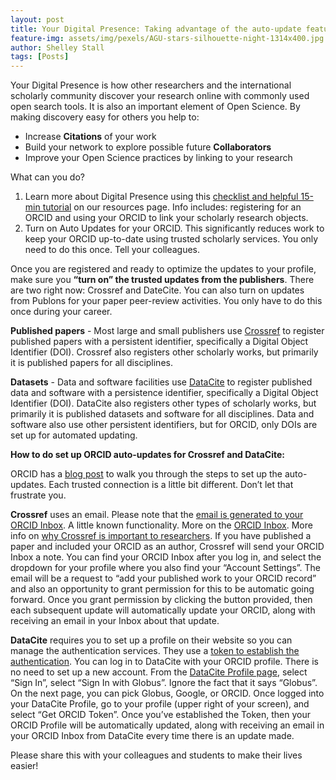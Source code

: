 ```yaml
---
layout: post
title: Your Digital Presence: Taking advantage of the auto-update feature for your ORCID 
feature-img: assets/img/pexels/AGU-stars-silhouette-night-1314x400.jpg
author: Shelley Stall
tags: [Posts]
---
```



Your Digital Presence is how other researchers and the international scholarly community discover your research online with commonly used open search tools. It is also an important element of Open Science. By making discovery easy for others you help to:

- Increase **Citations** of your work  
- Build your network to explore possible future **Collaborators**  
- Improve your Open Science practices by linking to your research  

What can you do?

1. Learn more about Digital Presence using this [checklist and helpful 15-min tutorial](https://data.agu.org/resources/digital-presence) on our resources page.  Info includes: registering for an ORCID and using your ORCID to link your scholarly research objects.  
2. Turn on Auto Updates for your ORCID. This significantly reduces work to keep your ORCID up-to-date using trusted scholarly services. You only need to do this once. Tell your colleagues. 

Once you are registered and ready to optimize the updates to your profile, make sure you **“turn on” the trusted updates from the publishers**.  There are two right now: Crossref and DateCite. You can also turn on updates from Publons for your paper peer-review activities.  You only have to do this once during your career. 

**Published papers** - Most large and small publishers use [Crossref](https://www.crossref.org) to register published papers with a persistent identifier, specifically a Digital Object Identifier (DOI). Crossref also registers other scholarly works, but primarily it is published papers for all disciplines. 

**Datasets** - Data and software facilities use [DataCite](https://datacite.org) to register published data and software with a persistence identifier, specifically a Digital Object Identifier (DOI). DataCite also registers other types of scholarly works, but primarily it is published datasets and software for all disciplines. Data and software also use other persistent identifiers, but for ORCID, only DOIs are set up for automated updating. 

**How to do set up ORCID auto-updates for Crossref and DataCite:**  

ORCID has a [blog post](https://support.orcid.org/hc/en-us/articles/360006896394-Auto-updates-time-saving-and-trust-building) to walk you through the steps to set up the auto-updates. Each trusted connection is a little bit different. Don’t let that frustrate you.  

**Crossref** uses an email. Please note that the [email is generated to your ORCID Inbox](https://support.orcid.org/hc/en-us/articles/360006971293-Auto-updates-in-third-party-systems-Crossref). A little known functionality. More on the [ORCID Inbox](https://support.orcid.org/hc/en-us/articles/360006972953). More info on [why Crossref is important to researchers](https://www.crossref.org/community/researchers/). If you have published a paper and included your ORCID as an author, Crossref will send your ORCID Inbox a note. You can find your ORCID Inbox after you log in, and select the dropdown for your profile where you also find your “Account Settings”. The email will be a request to “add your published work to your ORCID record” and also an opportunity to grant permission for this to be automatic going forward. Once you grant permission by clicking the button provided, then each subsequent update will automatically update your ORCID, along with receiving an email in your Inbox about that update. 

**DataCite** requires you to set up a profile on their website so you can manage the authentication services.  They use a [token to establish the authentication](https://support.orcid.org/hc/en-us/articles/360006894594-Auto-updates-in-third-party-systems-DataCite).  You can log in to DataCite with your ORCID profile. There is no need to set up a new account. From the [DataCite Profile page](https://profiles.datacite.org), select “Sign In”, select “Sign In with Globus”. Ignore the fact that it says “Globus”.  On the next page, you can pick Globus, Google, or ORCID. Once logged into your DataCite Profile, go to your profile (upper right of your screen), and select “Get ORCID Token”. Once you’ve established the Token, then your ORCID Profile will be automatically updated, along with receiving an email in your ORCID Inbox from DataCite every time there is an update made. 

Please share this with your colleagues and students to make their lives easier! 
